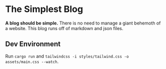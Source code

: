 # The Simplest Blog
**A blog should be simple.**
There is no need to manage a giant behemoth of a website. This blog runs off of markdown and json files.

## Dev Environment

Run `cargo run` and `tailwindcss -i styles/tailwind.css -o assets/main.css --watch`.
